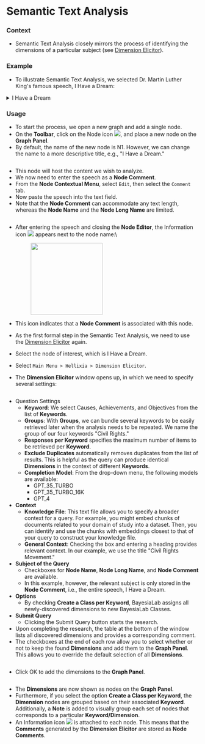 # Semantic Text Analysis

### Context

* Semantic Text Analysis closely mirrors the process of identifying the dimensions of a particular subject (see [Dimension Elicitor](dimension-elicitor.md)).

### Example

* To illustrate Semantic Text Analysis, we selected Dr. Martin Luther King's famous speech, I Have a Dream:

<details>

<summary>I Have a Dream</summary>

I am happy to join with you today in what will go down in history as the greatest demonstration for freedom in the history of our nation.

Five score years ago, a great American, in whose symbolic shadow we stand today, signed the Emancipation Proclamation. This momentous decree came as a great beacon of hope to millions of slaves, who had been seared in the flames of whithering injustice. It came as a joyous daybreak to end the long night of their captivity. But one hundred years later, the colored America is still not free. One hundred years later, the life of the colored American is still sadly crippled by the manacle of segregation and the chains of discrimination.

One hundred years later, the colored American lives on a lonely island of poverty in the midst of a vast ocean of material prosperity. One hundred years later, the colored American is still languishing in the corners of American society and finds himself an exile in his own land So we have come here today to dramatize a shameful condition.

In a sense we have come to our Nation’s Capital to cash a check. When the architects of our great republic wrote the magnificent words of the Constitution and the Declaration of Independence, they were signing a promissory note to which every American was to fall heir.

This note was a promise that all men, yes, black men as well as white men, would be guaranteed the inalienable rights of life liberty and the pursuit of happiness.

It is obvious today that America has defaulted on this promissory note insofar as her citizens of color are concerned. Instead of honoring this sacred obligation, America has given its colored people a bad check, a check that has come back marked “insufficient funds.”

But we refuse to believe that the bank of justice is bankrupt. We refuse to believe that there are insufficient funds in the great vaults of opportunity of this nation. So we have come to cash this check, a check that will give us upon demand the riches of freedom and security of justice.

We have also come to his hallowed spot to remind America of the fierce urgency of Now. This is not time to engage in the luxury of cooling off or to take the tranquilizing drug of gradualism.

Now is the time to make real the promise of democracy.

Now it the time to rise from the dark and desolate valley of segregation to the sunlit path of racial justice.

Now it the time to lift our nation from the quicksand of racial injustice to the solid rock of brotherhood.

Now is the time to make justice a reality to all of God’s children.

I would be fatal for the nation to overlook the urgency of the moment and to underestimate the determination of it’s colored citizens. This sweltering summer of the colored people’s legitimate discontent will not pass until there is an invigorating autumn of freedom and equality. Nineteen sixty-three is not an end but a beginning. Those who hope that the colored Americans needed to blow off steam and will now be content will have a rude awakening if the nation returns to business as usual.

There will be neither rest nor tranquility in America until the colored citizen is granted his citizenship rights. The whirlwinds of revolt will continue to shake the foundations of our nation until the bright day of justice emerges.

We can never be satisfied as long as our bodies, heavy with the fatigue of travel, cannot gain lodging in the motels of the highways and the hotels of the cities.

We cannot be satisfied as long as the colored person’s basic mobility is from a smaller ghetto to a larger one.

We can never be satisfied as long as our children are stripped of their selfhood and robbed of their dignity by signs stating “for white only.”

We cannot be satisfied as long as a colored person in Mississippi cannot vote and a colored person in New York believes he has nothing for which to vote.

No, no we are not satisfied and we will not be satisfied until justice rolls down like waters and righteousness like a mighty stream.

I am not unmindful that some of you have come here out of your trials and tribulations. Some of you have come from areas where your quest for freedom left you battered by storms of persecutions and staggered by the winds of police brutality.

You have been the veterans of creative suffering. Continue to work with the faith that unearned suffering is redemptive.

Go back to Mississippi, go back to Alabama, go back to South Carolina go back to Georgia, go back to Louisiana, go back to the slums and ghettos of our modern cities, knowing that somehow this situation can and will be changed.

Let us not wallow in the valley of despair. I say to you, my friends, we have the difficulties of today and tomorrow.

I still have a dream. It is a dream deeply rooted in the American dream.

I have a dream that one day this nation will rise up and live out the true meaning of its creed. We hold these truths to be self-evident that all men are created equal.

I have a dream that one day out in the red hills of Georgia the sons of former slaves and the sons of former slaveowners will be able to sit down together at the table of brotherhood.

I have a dream that one day even the state of Mississippi, a state sweltering with the heat of oppression, will be transformed into an oasis of freedom and justice.

I have a dream that my four little children will one day live in a nation where they will not be judged by the color of their skin but by their character.

I have a dream today.

I have a dream that one day down in Alabama, with its vicious racists, with its governor having his lips dripping with the words of interposition and nullification; that one day right down in Alabama little black boys and black girls will be able to join hands with little white boys and white girls as sisters and brothers.

I have a dream today.

I have a dream that one day every valley shall be engulfed, every hill shall be exalted and every mountain shall be made low, the rough places will be made plains and the crooked places will be made straight and the glory of the Lord shall be revealed and all flesh shall see it together.

This is our hope. This is the faith that I will go back to the South with. With this faith we will be able to hew out of the mountain of despair a stone of hope.

With this faith we will be able to transform the jangling discords of our nation into a beautiful symphony of brotherhood.

With this faith we will be able to work together, to pray together, to struggle together, to go to jail together, to climb up for freedom together, knowing that we will be free one day.

This will be the day when all of God’s children will be able to sing with new meaning “My country ’tis of thee, sweet land of liberty, of thee I sing. Land where my father’s died, land of the Pilgrim’s pride, from every mountainside, let freedom ring!”

And if America is to be a great nation, this must become true. So let freedom ring from the hilltops of New Hampshire. Let freedom ring from the mighty mountains of New York.

Let freedom ring from the heightening Alleghenies of Pennsylvania.

Let freedom ring from the snow-capped Rockies of Colorado.

Let freedom ring from the curvaceous slopes of California.

But not only that, let freedom, ring from Stone Mountain of Georgia.

Let freedom ring from every hill and molehill of Mississippi and every mountainside.

When we let freedom ring, when we let it ring from every tenement and every hamlet, from every state and every city, we will be able to speed up that day when all of God’s children, black men and white men, Jews and Gentiles, Protestants and Catholics, will be able to join hands and sing in the words of the old spiritual, “Free at last, free at last. Thank God Almighty, we are free at last.”

</details>

### Usage

* To start the process, we open a new graph and add a single node.&#x20;
* On the **Toolbar**, click on the Node icon ![](https://res.cloudinary.com/dvr3obmlj/image/upload/v1686184129/BayesiaLab\_Icons/node\_glsrbu.svg), and place a new node on the **Graph Panel**.
* By default, the name of the new node is N1. However, we can change the name to a more descriptive title, e.g., "I Have a Dream."

<figure><img src="https://res.cloudinary.com/dvr3obmlj/image/upload/v1688479667/I_Have_a_Dream_tlcsyh.webp" alt=""><figcaption></figcaption></figure>

* This node will host the content we wish to analyze.
* We now need to enter the speech as a **Node Comment**.&#x20;
* From the **Node Contextual Menu**, select `Edit`, then select the `Comment` tab.
* Now paste the speech into the text field.
* Note that the **Node Comment** can accommodate any text length, whereas the **Node Name** and the **Node Long Name** are limited.

<figure><img src="https://res.cloudinary.com/dvr3obmlj/image/upload/v1688479880/I_Have_a_Dream_Node_Editor_hfxr74.webp" alt=""><figcaption></figcaption></figure>

*   After entering the speech and closing the **Node Editor**, the Information icon ![](https://res.cloudinary.com/dvr3obmlj/image/upload/v1684103687/BayesiaLab-Logos/information-icon\_eqbgno.svg) appears next to the node name:\


    <figure><img src="https://res.cloudinary.com/dvr3obmlj/image/upload/v1688480093/I_Have_a_Dream_Info_b3expn.webp" alt="" width="188"><figcaption></figcaption></figure>
* This icon indicates that a **Node Comment** is associated with this node.
* As the first formal step in the Semantic Text Analysis, we need to use the [Dimension Elicitor](dimension-elicitor.md) again.
* Select the node of interest, which is I Have a Dream.
* Select `Main Menu > Hellixia > Dimension Elicitor`.
* The **Dimension Elicitor** window opens up, in which we need to specify several settings:

<figure><img src="https://res.cloudinary.com/dvr3obmlj/image/upload/v1688480797/I_Have_a_Dream_Dimension_Elicitor_1_i2gqcb.webp" alt=""><figcaption></figcaption></figure>

* Question Settings
  * **Keyword**: We select Causes, Achievements, and Objectives from the list of **Keywords**.
  * **Groups**: With **Groups**, we can bundle several keywords to be easily retrieved later when the analysis needs to be repeated. We name the group of our four keywords "Civil Rights."
  * **Responses per Keyword** specifies the maximum number of items to be retrieved per **Keyword**.
  * **Exclude Duplicates** automatically removes duplicates from the list of results. This is helpful as the query can produce identical **Dimensions** in the context of different **Keywords**.
  * **Completion Model**: From the drop-down menu, the following models are available:
    * GPT\_35\_TURBO
    * GPT\_35\_TURBO\_16K
    * GPT\_4
* **Context**
  * **Knowledge File**: This text file allows you to specify a broader context for a query. For example, you might embed chunks of documents related to your domain of study into a dataset. Then, you can identify and use the chunks with embeddings closest to that of your query to construct your knowledge file.
  * **General Context**: Checking the box and entering a heading provides relevant context. In our example, we use the title "Civil Rights Movement."
* **Subject of the Query**
  * Checkboxes for **Node Name**, **Node Long Name**, and **Node Comment** are available.
  * In this example, however, the relevant subject is only stored in the **Node Comment**, i.e., the entire speech, I Have a Dream.
* **Options**
  * By checking **Create a Class per Keyword**, BayesiaLab assigns all newly-discovered dimensions to new BayesiaLab Classes.
* **Submit Query**
  * Clicking the Submit Query button starts the research.
* Upon completing the research, the table at the bottom of the window lists all discovered dimensions and provides a corresponding comment.
* The checkboxes at the end of each row allow you to select whether or not to keep the found **Dimensions** and add them to the **Graph Panel**. This allows you to override the default selection of all **Dimensions**.

<figure><img src="https://res.cloudinary.com/dvr3obmlj/image/upload/v1688481165/I_Have_a_Dream_Dimension_Elicitor_2_rsucjp.webp" alt=""><figcaption></figcaption></figure>

* Click OK to add the dimensions to the **Graph Panel**.

<figure><img src="https://res.cloudinary.com/dvr3obmlj/image/upload/v1688482103/I_Have_a_Dream_Graph_Panel_oy52zs.webp" alt=""><figcaption></figcaption></figure>

* The **Dimensions** are now shown as nodes on the **Graph Panel**.
* Furthermore, if you select the option **Create a Class per Keyword**, the **Dimension** nodes are grouped based on their associated **Keyword**. Additionally, a **Note** is added to visually group each set of nodes that corresponds to a particular **Keyword/Dimension**.
* An Information icon ![](https://res.cloudinary.com/dvr3obmlj/image/upload/v1684103687/BayesiaLab-Logos/information-icon\_eqbgno.svg) is attached to each node. This means that the **Comments** generated by the **Dimension Elicitor** are stored as **Node Comments**.
